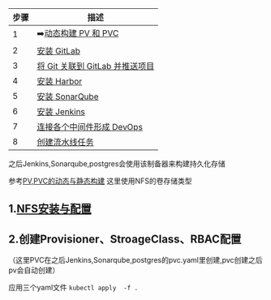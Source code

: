 | 步骤 | 描述                                   |
|------|----------------------------------------|
| 1    | ➡️[动态构建 PV 和 PVC](Zorinman/Devops-CICD/1.创建动态构建PV，PVC/动态构建Pv,pvc.md)                     |
| 2    | [安装 GitLab](Zorinman/Devops-CICD/2.gitlab安装/gitlab安装.md)                            |
| 3    | [将 Git 关联到 GitLab 并推送项目](Zorinman/Devops-CICD/3.使用git推送项目到gitlab/使用git推送项目到gitlab.md)        |
| 4    | [安装 Harbor](Zorinman/Devops-CICD/4.Harbor安装/Harbor安装.md)                           |
| 5    | [安装 SonarQube](Zorinman/Devops-CICD/5.Sonarqube安装/Sonarqube安装.md)                         |
| 6    | [安装 Jenkins](Zorinman/Devops-CICD/6.jenlinks安装/jenlinks安装.md)                           |
| 7    | [连接各个中间件形成 DevOps](Zorinman/Devops-CICD/7.连接各个中间件形成devops/连接中间件形成Devops.md)         |
| 8    | [创建流水线任务](Zorinman/Devops-CICD/8.创建pipe流水线/创建流水线任务.md)    

之后Jenkins,Sonarqube,postgres会使用该制备器来构建持久化存储 

参考[PV,PVC的动态与静态构建](https://github.com/Zorinman/K8S/blob/main/%E9%83%A8%E7%BD%B2%E6%96%87%E6%A1%A3/PV%2CPVC%E7%9A%84%E5%8A%A8%E6%80%81%E4%B8%8E%E9%9D%99%E6%80%81%E6%9E%84%E5%BB%BA.md)
这里使用NFS的卷存储类型 
## 1.[NFS安装与配置](https://github.com/Zorinman/K8S/blob/main/%E9%83%A8%E7%BD%B2%E6%96%87%E6%A1%A3/NFS%E5%AE%89%E8%A3%85%E4%B8%8E%E9%85%8D%E7%BD%AE.md)

## 2.创建Provisioner、StroageClass、RBAC配置
（这里PVC在之后Jenkins,Sonarqube,postgres的pvc.yaml里创建,pvc创建之后pv会自动创建）

应用三个yaml文件 
`kubectl apply  -f .`

